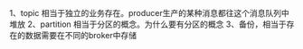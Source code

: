 1、topic 相当于独立的业务存在。producer生产的某种消息都往这个消息队列中堆放
2、partition 相当于分区的概念。为什么要有分区的概念
3、备份，相当于存在的数据需要在不同的broker中存储
